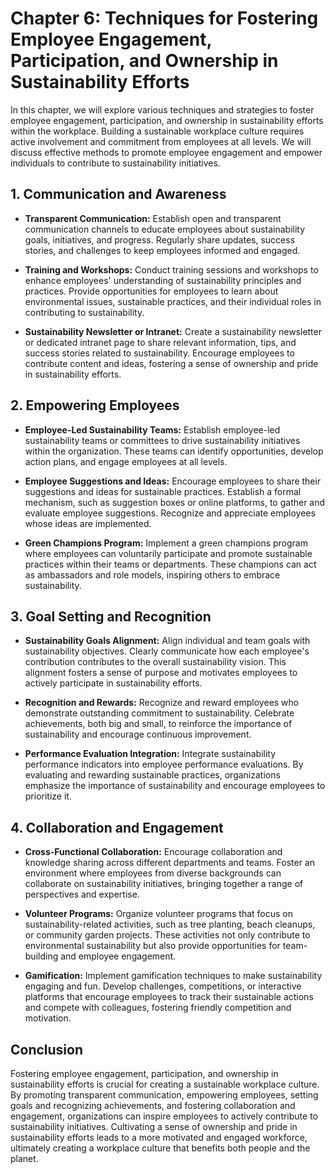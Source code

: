 Chapter 6: Techniques for Fostering Employee Engagement, Participation, and Ownership in Sustainability Efforts
===============================================================================================================

In this chapter, we will explore various techniques and strategies to foster employee engagement, participation, and ownership in sustainability efforts within the workplace. Building a sustainable workplace culture requires active involvement and commitment from employees at all levels. We will discuss effective methods to promote employee engagement and empower individuals to contribute to sustainability initiatives.

**1. Communication and Awareness**
----------------------------------

* **Transparent Communication:** Establish open and transparent communication channels to educate employees about sustainability goals, initiatives, and progress. Regularly share updates, success stories, and challenges to keep employees informed and engaged.

* **Training and Workshops:** Conduct training sessions and workshops to enhance employees' understanding of sustainability principles and practices. Provide opportunities for employees to learn about environmental issues, sustainable practices, and their individual roles in contributing to sustainability.

* **Sustainability Newsletter or Intranet:** Create a sustainability newsletter or dedicated intranet page to share relevant information, tips, and success stories related to sustainability. Encourage employees to contribute content and ideas, fostering a sense of ownership and pride in sustainability efforts.

**2. Empowering Employees**
---------------------------

* **Employee-Led Sustainability Teams:** Establish employee-led sustainability teams or committees to drive sustainability initiatives within the organization. These teams can identify opportunities, develop action plans, and engage employees at all levels.

* **Employee Suggestions and Ideas:** Encourage employees to share their suggestions and ideas for sustainable practices. Establish a formal mechanism, such as suggestion boxes or online platforms, to gather and evaluate employee suggestions. Recognize and appreciate employees whose ideas are implemented.

* **Green Champions Program:** Implement a green champions program where employees can voluntarily participate and promote sustainable practices within their teams or departments. These champions can act as ambassadors and role models, inspiring others to embrace sustainability.

**3. Goal Setting and Recognition**
-----------------------------------

* **Sustainability Goals Alignment:** Align individual and team goals with sustainability objectives. Clearly communicate how each employee's contribution contributes to the overall sustainability vision. This alignment fosters a sense of purpose and motivates employees to actively participate in sustainability efforts.

* **Recognition and Rewards:** Recognize and reward employees who demonstrate outstanding commitment to sustainability. Celebrate achievements, both big and small, to reinforce the importance of sustainability and encourage continuous improvement.

* **Performance Evaluation Integration:** Integrate sustainability performance indicators into employee performance evaluations. By evaluating and rewarding sustainable practices, organizations emphasize the importance of sustainability and encourage employees to prioritize it.

**4. Collaboration and Engagement**
-----------------------------------

* **Cross-Functional Collaboration:** Encourage collaboration and knowledge sharing across different departments and teams. Foster an environment where employees from diverse backgrounds can collaborate on sustainability initiatives, bringing together a range of perspectives and expertise.

* **Volunteer Programs:** Organize volunteer programs that focus on sustainability-related activities, such as tree planting, beach cleanups, or community garden projects. These activities not only contribute to environmental sustainability but also provide opportunities for team-building and employee engagement.

* **Gamification:** Implement gamification techniques to make sustainability engaging and fun. Develop challenges, competitions, or interactive platforms that encourage employees to track their sustainable actions and compete with colleagues, fostering friendly competition and motivation.

**Conclusion**
--------------

Fostering employee engagement, participation, and ownership in sustainability efforts is crucial for creating a sustainable workplace culture. By promoting transparent communication, empowering employees, setting goals and recognizing achievements, and fostering collaboration and engagement, organizations can inspire employees to actively contribute to sustainability initiatives. Cultivating a sense of ownership and pride in sustainability efforts leads to a more motivated and engaged workforce, ultimately creating a workplace culture that benefits both people and the planet.
